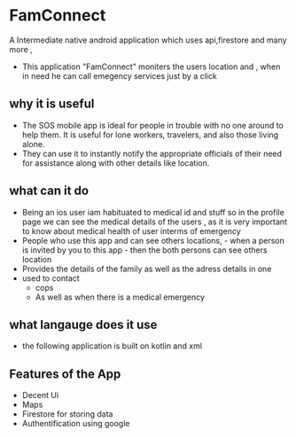 # FamConnect
A Intermediate native android  application which uses api,firestore and many more ,

- This application "FamConnect" moniters the users location and , when in need he can call emegency services just by a click

## why it is useful

  - The SOS mobile app is ideal for people in trouble with no one around to help them. It is useful for lone workers, travelers, and also those living alone. 
  - They can use it to instantly notify the appropriate officials of their need for assistance along with other details like location.
 
## what can it do
   - Being an ios user iam habituated to medical id and stuff so in the profile page we can see the medical details of the users , as it is very important to know about medical health  of user interms of emergency
   - People who use this app and can see others locations, 
          -  when a person is invited by you to this app
          -  then the both persons can see others location
   - Provides the details of the family as well as the adress details in one
   - used  to contact 
     - cops 
     -  As well as when there is a medical emergency
     
 ## what langauge does it use
  - the following application is built on kotlin and xml
  

## Features of the App
- Decent Ui
- Maps 
- Firestore for storing data 
- Authentification using google





